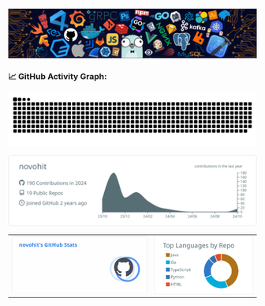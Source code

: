 <!--   my-header-img -->
![header](./src/header_.png)



<!--   GitHub stats graph -->

### 📈 GitHub Activity Graph:
![novo's github activity graph](https://raw.githubusercontent.com/novohit/novohit/output/github-contribution-grid-snake.svg)

![novo's github profile detail](https://raw.githubusercontent.com/novohit/novohit/output/novohit_detail.svg)

|                                                              |                                                              |
| ------------------------------------------------------------ | ------------------------------------------------------------ |
| ![novo's github stats](https://raw.githubusercontent.com/novohit/novohit/output/novohit_stats.svg) | ![Quiec's github stats](https://raw.githubusercontent.com/novohit/novohit/output/novohit_top_langs.svg) |
